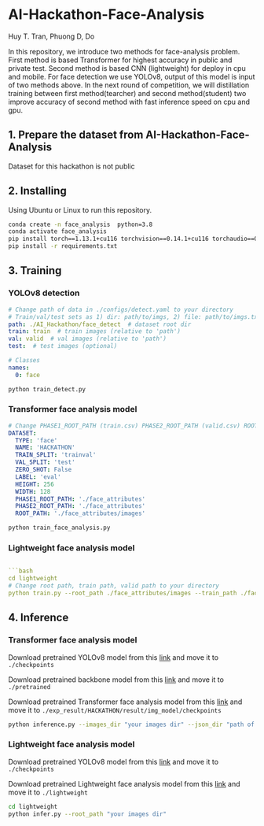 # AI-Hackathon-Face-Analysis

Huy T. Tran, Phuong D, Do

In this repository, we introduce two methods for face-analysis problem. First method is based Transformer for highest accuracy in public and private test. 
Second method is based CNN (lightweight) for deploy in cpu and mobile. For face detection we use YOLOv8, output of this model is input of two methods above.
In the next round of competition, we will distillation training between first method(tearcher) and second method(student) two improve accuracy of second 
method with fast inference speed on cpu and gpu. 

## 1. Prepare the dataset from AI-Hackathon-Face-Analysis

Dataset for this hackathon is not public


## 2. Installing 

Using Ubuntu or Linux to run this repository.

```bash
conda create -n face_analysis  python=3.8
conda activate face_analysis
pip install torch==1.13.1+cu116 torchvision==0.14.1+cu116 torchaudio==0.13.1 --extra-index-url https://download.pytorch.org/whl/cu116
pip install -r requirements.txt
```
## 3. Training

### YOLOv8 detection 
```yaml
# Change path of data in ./configs/detect.yaml to your directory
# Train/val/test sets as 1) dir: path/to/imgs, 2) file: path/to/imgs.txt, or 3) list: [path/to/imgs1, path/to/imgs2, ..]
path: ./AI_Hackathon/face_detect  # dataset root dir
train: train  # train images (relative to 'path') 
val: valid  # val images (relative to 'path') 
test:  # test images (optional)

# Classes
names:
  0: face
```
```bash
python train_detect.py
```

### Transformer face analysis model 
```yaml
# Change PHASE1_ROOT_PATH (train.csv) PHASE2_ROOT_PATH (valid.csv) ROOT_PATH (images path) in ./configs/face.yaml to your directory
DATASET:
  TYPE: 'face'
  NAME: 'HACKATHON'
  TRAIN_SPLIT: 'trainval'
  VAL_SPLIT: 'test'
  ZERO_SHOT: False
  LABEL: 'eval'
  HEIGHT: 256
  WIDTH: 128
  PHASE1_ROOT_PATH: './face_attributes'
  PHASE2_ROOT_PATH: './face_attributes'
  ROOT_PATH: './face_attributes/images'
```
```bash
python train_face_analysis.py
```

### Lightweight face analysis model 
```yaml

```bash
cd lightweight
# Change root path, train path, valid path to your directory
python train.py --root_path ./face_attributes/images --train_path ./face_attributes/train.csv --valid_path ./face_attributes/valid.csv
```

## 4. Inference

### Transformer face analysis model 

Download pretrained YOLOv8 model from this [link](https://drive.google.com/file/d/1140s4fia8e8b3N_v2Ea_TstBF4BUN4_v/view?usp=sharing) and move it to  ```./checkpoints ```

Download pretrained backbone model from this [link](https://drive.google.com/file/d/1B4ttu-VcXHttOLHZEDkH0468xL61be-7/view?usp=sharing) and move it to  ```./pretrained ```

Download pretrained Transformer face analysis model from this [link](https://drive.google.com/file/d/1Vst8DTkuE7_lFqetcTsBRVUlSxjV0Dop/view?usp=sharing) and move it to  ```./exp_result/HACKATHON/result/img_model/checkpoints ```

```bash
python inference.py --images_dir "your images dir" --json_dir "path of json file of public or private test" --phase "public_test/private_test"
```

### Lightweight face analysis model

Download pretrained YOLOv8 model from this [link](https://drive.google.com/file/d/1140s4fia8e8b3N_v2Ea_TstBF4BUN4_v/view?usp=sharing) and move it to  ```./checkpoints ```

Download pretrained Lightweight face analysis model from this [link](https://drive.google.com/file/d/1dBG3yAkMEk4uHW6oFQGlvWgsaJCMV-td/view?usp=sharing) and move it to  ```./lightweight```

```bash
cd lightweight
python infer.py --root_path "your images dir"
```





